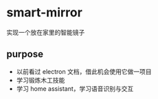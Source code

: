 # smart-mirror

实现一个放在家里的智能镜子

## purpose

- 以前看过 electron 文档，借此机会使用它做一项目
- 学习锻炼木工技能
- 学习 home assistant，学习语音识别与交互
